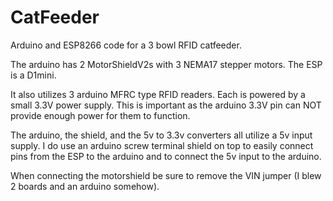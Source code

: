 # CatFeeder
Arduino and ESP8266 code for a 3 bowl RFID catfeeder.

The arduino has 2 MotorShieldV2s with 3 NEMA17 stepper motors. The ESP is a D1mini. 

It also utilizes 3 arduino MFRC type RFID readers. Each is powered by a small 3.3V power supply. This is important as the arduino 3.3V pin can NOT provide enough power for them to function.

The arduino, the shield, and the 5v to 3.3v converters all utilize a 5v input supply. I do use an arduino screw terminal shield on top to easily connect pins from the ESP to the arduino and to connect the 5v input to the arduino.

When connecting the motorshield be sure to remove the VIN jumper (I blew 2 boards and an arduino somehow).
